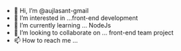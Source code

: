 - 👋 Hi, I’m @aujlasant-gmail
- 👀 I’m interested in ...front-end development
- 🌱 I’m currently learning ... NodeJs
- 💞️ I’m looking to collaborate on ... front-end  team project
- 📫 How to reach me ... 

<!---
aujlasant-gmail/aujlasant-gmail is a ✨ special ✨ repository because its `README.md` (this file) appears on your GitHub profile.
You can click the Preview link to take a look at your changes.
--->
